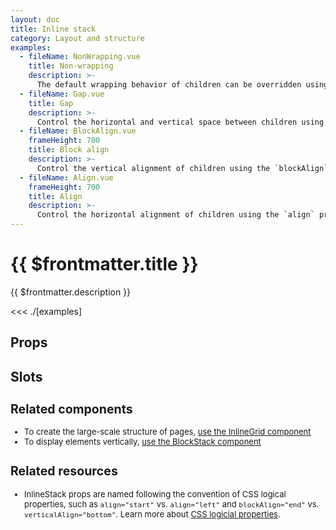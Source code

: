 ```yaml
---
layout: doc
title: Inline stack
category: Layout and structure
examples:
  - fileName: NonWrapping.vue
    title: Non-wrapping
    description: >-
      The default wrapping behavior of children can be overridden using the `wrap` prop.
  - fileName: Gap.vue
    title: Gap
    description: >-
      Control the horizontal and vertical space between children using the `gap` prop. The `gap` prop supports responsive spacing with the [Breakpoints tokens](https://polaris.shopify.com/tokens/breakpoints).
  - fileName: BlockAlign.vue
    frameHeight: 700
    title: Block align
    description: >-
      Control the vertical alignment of children using the `blockAlign` prop.
  - fileName: Align.vue
    frameHeight: 700
    title: Align
    description: >-
      Control the horizontal alignment of children using the `align` prop.
---
```


# {{ $frontmatter.title }}

<Lede>

{{ $frontmatter.description }}

</Lede>

<Examples>

<<< ./[examples]

</Examples>

## Props

<PropsTable />

## Slots

<SlotsTable />

<div style="font-size: 0.8125rem">

## Related components

- To create the large-scale structure of pages, [use the InlineGrid component](/components/InlineGrid)
- To display elements vertically, [use the BlockStack component](/components/BlockStack)

## Related resources

- InlineStack props are named following the convention of CSS logical properties, such as `align="start"` vs. `align="left"` and `blockAlign="end"` vs. `verticalAlign="bottom"`. Learn more about [CSS logicial properties](https://developer.mozilla.org/en-US/docs/Web/CSS/CSS_Logical_Properties).

</div>

